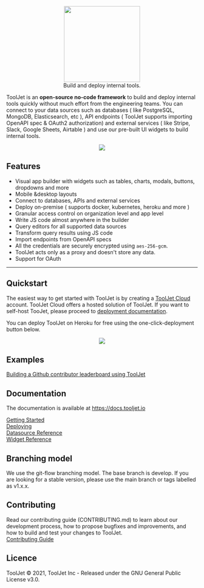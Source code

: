 <p align="center">
  <img src="https://user-images.githubusercontent.com/7828962/120930301-4ec3fe80-c70a-11eb-91b7-4bdbc31fd928.png" width="200" />
  <br/>
  Build and deploy internal tools.
</p>


ToolJet is an **open-source no-code framework** to build and deploy internal tools quickly without much effort from the engineering teams. You can connect to your data sources such as databases ( like PostgreSQL, MongoDB, Elasticsearch, etc ), API endpoints ( ToolJet supports importing OpenAPI spec & OAuth2 authorization) and external services ( like Stripe, Slack, Google Sheets, Airtable ) and use our pre-built UI widgets to build internal tools.
<p align="center">
  <kbd>
    <img src="https://user-images.githubusercontent.com/7828962/120830570-4211a000-c57c-11eb-97f5-a650b177a082.png" />
  </kbd>
</p>

## Features

- Visual app builder with widgets such as tables, charts, modals, buttons, dropdowns and more
- Mobile &desktop layouts
- Connect to databases, APIs and external services
- Deploy on-premise ( supports docker, kubernetes, heroku and more )
- Granular access control on organization level and app level
- Write JS code almost anywhere in the builder
- Query editors for all supported data sources
- Transform query results using JS code 
- Import endpoints from OpenAPI specs 
- All the credentials are securely encrypted using `aes-256-gcm`.
- ToolJet acts only as a proxy and doesn't store any data.
- Support for OAuth

<hr>

## Quickstart 
The easiest way to get started with ToolJet is by creating a [ToolJet Cloud](https://tooljet.io) account. ToolJet Cloud offers a hosted solution of ToolJet. If you want to self-host TooJet, please proceed to [deployment documentation](https://docs.tooljet.io/docs/setup/architecture).

You can deploy ToolJet on Heroku for free using the one-click-deployment button below.
<p align="center">
<a href="https://heroku.com/deploy?template=https://github.com/tooljet/tooljet/tree/main"><img src="https://www.herokucdn.com/deploy/button.svg" /></a>
</P>



## Examples 

[Building a Github contributor leaderboard using ToolJet](https://blog.tooljet.io/building-a-github-contributor-leaderboard-using-tooljet/)<br>

## Documentation
The documentation is available at https://docs.tooljet.io 

[Getting Started](https://docs.tooljet.io)<br>
[Deploying](https://docs.tooljet.io)<br>
[Datasource Reference](https://docs.tooljet.io)<br>
[Widget Reference](https://docs.tooljet.io)

## Branching model
We use the git-flow branching model. The base branch is develop. If you are looking for a stable version, please use the main branch or tags labelled as v1.x.x.

## Contributing
Read our contributing guide (CONTRIBUTING.md) to learn about our development process, how to propose bugfixes and improvements, and how to build and test your changes to ToolJet. <br>
[Contributing Guide](https://docs.tooljet.io/docs/contributing-guide/setup/docker)

## Licence
ToolJet © 2021, ToolJet Inc - Released under the GNU General Public License v3.0.
